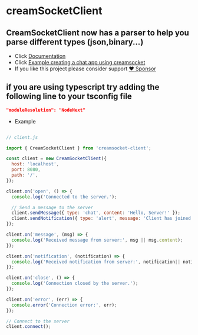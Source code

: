 # creamSocketClient
## CreamSocketClient now has a parser to help you parse different types (json,binary...)
- Click [Documentation](https://github.com/eliassn/creamSocket-client/wiki/CreamSocketClient)
- Click [Example creating a chat app using creamsocket](https://github.com/eliassn/creamSocket-server/wiki/A-comprehensive-guide-of-creating-a-nodejs-chat-app-using-creamsocket-libraries)
- If you like this project please consider support [:heart: Sponsor](https://github.com/sponsors/eliassn)
## if you are using typescript try adding the following line to your tsconfig file 
```json
"moduleResolution": "NodeNext"
```
- Example

```javascript

// client.js

import { CreamSocketClient } from 'creamsocket-client';

const client = new CreamSocketClient({
  host: 'localhost',
  port: 8080,
  path: '/',
});

client.on('open', () => {
  console.log('Connected to the server.');

  // Send a message to the server
  client.sendMessage({ type: 'chat', content: 'Hello, Server!' });
  client.sendNotification({ type: 'alert', message: 'Client has joined chat' });
});

client.on('message', (msg) => {
  console.log('Received message from server:', msg || msg.content);
});

client.on('notification', (notification) => {
  console.log('Received notification from server:', notification|| notification.message);
});

client.on('close', () => {
  console.log('Connection closed by the server.');
});

client.on('error', (err) => {
  console.error('Connection error:', err);
});

// Connect to the server
client.connect();
```
